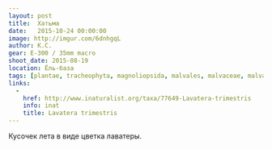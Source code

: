 ```yaml
---
layout: post
title:  Хатьма
date:   2015-10-24 00:00:00
image: http://imgur.com/6dnhgqL
author: К.С.
gear: E-300 / 35mm macro
shoot_date: 2015-08-19
location: Ёль-база
tags: [plantae, tracheophyta, magnoliopsida, malvales, malvaceae, malva, malva trimestris]
links:
  -
    href: http://www.inaturalist.org/taxa/77649-Lavatera-trimestris
    info: inat
    title: Lavatera trimestris
---
```


Кусочек лета в виде цветка лаватеры.
